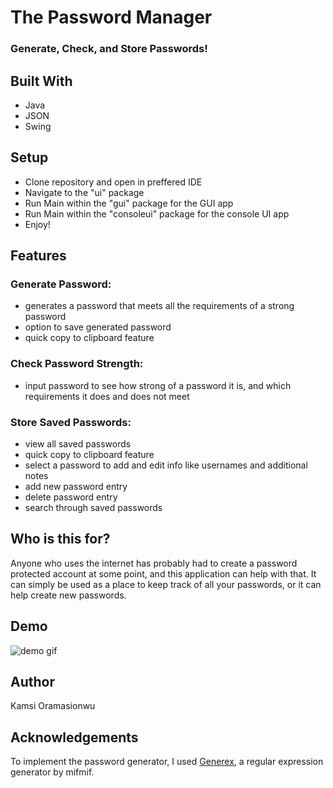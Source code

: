 # The Password Manager

### Generate, Check, and Store Passwords!

## Built With
- Java
- JSON
- Swing

## Setup
- Clone repository and open in preffered IDE
- Navigate to the "ui" package
- Run Main within the "gui" package for the GUI app
- Run Main within the "consoleui" package for the console UI app
- Enjoy!

## Features
### Generate Password:
- generates a password that meets all the requirements of a strong password
- option to save generated password
- quick copy to clipboard feature
### Check Password Strength:
- input password to see how strong of a password it is, and which requirements it does and does not meet
### Store Saved Passwords:
- view all saved passwords
- quick copy to clipboard feature
- select a password to add and edit info like usernames and additional notes
- add new password entry
- delete password entry
- search through saved passwords

## Who is this for?
Anyone who uses the internet has probably had to create a password protected account at some point, and this
application can help with that. It can simply be used as a place to keep track of all your passwords, or it can help 
create new passwords.

## Demo
![demo gif](./demos/PasswordManagerDemo.gif)

## Author
Kamsi Oramasionwu

## Acknowledgements
To implement the password generator, I used [Generex](https://github.com/mifmif/Generex), a regular expression generator by mifmif. 
